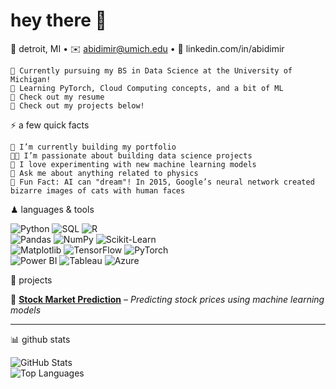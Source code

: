 # hey there 👋 #

📍 detroit, MI • ✉️ abidimir@umich.edu • 🔗 linkedin.com/in/abidimir

    🌱 Currently pursuing my BS in Data Science at the University of Michigan!
    🧐 Learning PyTorch, Cloud Computing concepts, and a bit of ML
    📙 Check out my resume
    💬 Check out my projects below!

⚡️ a few quick facts

    🔭 I’m currently building my portfolio
    👨‍💻 I’m passionate about building data science projects
    📝 I love experimenting with new machine learning models
    🔭 Ask me about anything related to physics
    🎉 Fun Fact: AI can "dream"! In 2015, Google’s neural network created bizarre images of cats with human faces

♟ languages & tools

![Python](https://img.shields.io/badge/Python-3776AB?style=flat&logo=python&logoColor=white)  ![SQL](https://img.shields.io/badge/SQL-CC2927?style=flat&logo=postgresql&logoColor=white)  ![R](https://img.shields.io/badge/R-276DC3?style=flat&logo=r&logoColor=white)  
![Pandas](https://img.shields.io/badge/Pandas-150458?style=flat&logo=pandas&logoColor=white)  ![NumPy](https://img.shields.io/badge/Numpy-013243?style=flat&logo=numpy&logoColor=white)  ![Scikit-Learn](https://img.shields.io/badge/Scikit--Learn-F7931E?style=flat&logo=scikit-learn&logoColor=white)  
![Matplotlib](https://img.shields.io/badge/Matplotlib-11557C?style=flat&logo=python&logoColor=white)  ![TensorFlow](https://img.shields.io/badge/TensorFlow-FF6F00?style=flat&logo=tensorflow&logoColor=white)  ![PyTorch](https://img.shields.io/badge/PyTorch-EE4C2C?style=flat&logo=pytorch&logoColor=white)  
![Power BI](https://img.shields.io/badge/Power%20BI-F2C811?style=flat&logo=powerbi&logoColor=black)  ![Tableau](https://img.shields.io/badge/Tableau-E97627?style=flat&logo=tableau&logoColor=white)  ![Azure](https://img.shields.io/badge/Azure-0078D4?style=flat&logo=microsoft-azure&logoColor=white)  

📌 projects  

🔹 **[Stock Market Prediction](https://github.com/yourusername/project1)** – *Predicting stock prices using machine learning models*  

---

📊 github stats

![GitHub Stats](https://github-readme-stats.vercel.app/api?username=your-github-username&show_icons=true&hide=prs,issues&theme=gruvbox)  
![Top Languages](https://github-readme-stats.vercel.app/api/top-langs/?username=your-github-username&layout=compact&theme=gruvbox)

